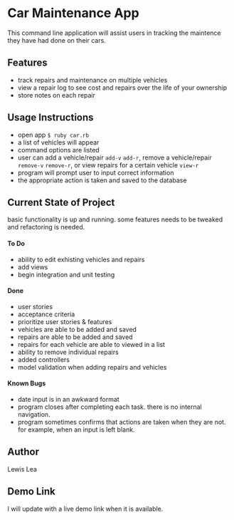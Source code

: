 # Car Maintenance App #
This command line application will assist users in tracking the maintence they have had done on their cars.


## Features ##
- track repairs and maintenance on multiple vehicles
- view a repair log to see cost and repairs over the life of your ownership
- store notes on each repair

## Usage Instructions ##
- open app `$ ruby car.rb`
-  a list of vehicles will appear
-  command options are listed
-  user can add a vehicle/repair `add-v` `add-r`, remove a vehicle/repair `remove-v` `remove-r`, or view repairs for a certain vehicle `view-r`
- program will prompt user to input correct information
- the appropriate action is taken and saved to the database

## Current State of Project ##
basic functionality is up and running.  some features needs to be tweaked and refactoring is needed.

#### To Do ###
-  ability to edit exhisting vehicles and repairs
-  add views
-  begin integration and unit testing

#### Done ####
-  user stories
-  acceptance criteria
-  prioritize user stories & features
-  vehicles are able to be added and saved
-  repairs are able to be added and saved
-  repairs for each vehicle are able to viewed in a list
-  ability to remove individual repairs
-  added controllers
-  model validation when adding repairs and vehicles

#### Known Bugs ####
-  date input is in an awkward format
-  program closes after completing each task.  there is no internal navigation.
-  program sometimes confirms that actions are taken when they are not.  for example, when an input is left blank.

## Author ##
Lewis Lea

## Demo Link ##
I will update with a live demo link when it is available.

